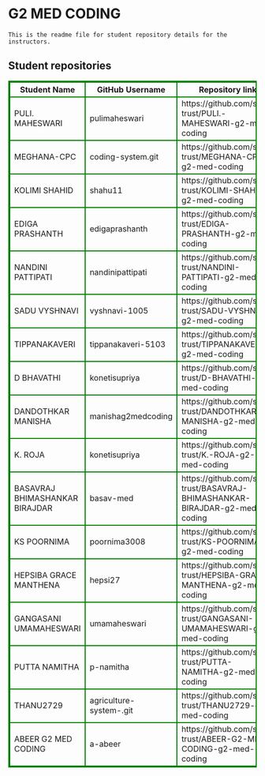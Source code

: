 # G2 MED CODING
    This is the readme file for student repository details for the instructors.
## Student repositories 
<table style="border : 2px solid green; width:100%;">
<tr >
<th style="border : 2px solid green;">Student Name</th>
<th style="border : 2px solid green;">GitHub Username</th>
<th style="border : 2px solid green;">Repository link</th>
</tr>
<tr style="border : 2px solid green;">
<td style="border : 2px solid green;">PULI. MAHESWARI</td> 

<td style="border : 2px solid green;">pulimaheswari</td> 

<td style="border : 2px solid green;">https://github.com/sure-trust/PULI.-MAHESWARI-g2-med-coding</td> 
</tr>

<tr style="border : 2px solid green;">
<td style="border : 2px solid green;">MEGHANA-CPC</td> 

<td style="border : 2px solid green;">coding-system.git</td> 

<td style="border : 2px solid green;">https://github.com/sure-trust/MEGHANA-CPC-g2-med-coding</td> 
</tr>

<tr style="border : 2px solid green;">
<td style="border : 2px solid green;">KOLIMI SHAHID</td> 

<td style="border : 2px solid green;">shahu11</td> 

<td style="border : 2px solid green;">https://github.com/sure-trust/KOLIMI-SHAHID-g2-med-coding</td> 
</tr>

<tr style="border : 2px solid green;">
<td style="border : 2px solid green;">EDIGA PRASHANTH</td> 

<td style="border : 2px solid green;">edigaprashanth</td> 

<td style="border : 2px solid green;">https://github.com/sure-trust/EDIGA-PRASHANTH-g2-med-coding</td> 
</tr>

<tr style="border : 2px solid green;">
<td style="border : 2px solid green;">NANDINI PATTIPATI</td> 

<td style="border : 2px solid green;">nandinipattipati</td> 

<td style="border : 2px solid green;">https://github.com/sure-trust/NANDINI-PATTIPATI-g2-med-coding</td> 
</tr>

<tr style="border : 2px solid green;">
<td style="border : 2px solid green;">SADU VYSHNAVI</td> 

<td style="border : 2px solid green;">vyshnavi-1005</td> 

<td style="border : 2px solid green;">https://github.com/sure-trust/SADU-VYSHNAVI-g2-med-coding</td> 
</tr>

<tr style="border : 2px solid green;">
<td style="border : 2px solid green;">TIPPANAKAVERI</td> 

<td style="border : 2px solid green;">tippanakaveri-5103</td> 

<td style="border : 2px solid green;">https://github.com/sure-trust/TIPPANAKAVERI-g2-med-coding</td> 
</tr>

<tr style="border : 2px solid green;">
<td style="border : 2px solid green;">D BHAVATHI</td> 

<td style="border : 2px solid green;">konetisupriya</td> 

<td style="border : 2px solid green;">https://github.com/sure-trust/D-BHAVATHI-g2-med-coding</td> 
</tr>

<tr style="border : 2px solid green;">
<td style="border : 2px solid green;">DANDOTHKAR MANISHA</td> 

<td style="border : 2px solid green;">manishag2medcoding</td> 

<td style="border : 2px solid green;">https://github.com/sure-trust/DANDOTHKAR-MANISHA-g2-med-coding</td> 
</tr>

<tr style="border : 2px solid green;">
<td style="border : 2px solid green;">K. ROJA</td> 

<td style="border : 2px solid green;">konetisupriya</td> 

<td style="border : 2px solid green;">https://github.com/sure-trust/K.-ROJA-g2-med-coding</td> 
</tr>

<tr style="border : 2px solid green;">
<td style="border : 2px solid green;">BASAVRAJ BHIMASHANKAR BIRAJDAR</td> 

<td style="border : 2px solid green;">basav-med</td> 

<td style="border : 2px solid green;">https://github.com/sure-trust/BASAVRAJ-BHIMASHANKAR-BIRAJDAR-g2-med-coding</td> 
</tr>

<tr style="border : 2px solid green;">
<td style="border : 2px solid green;">KS POORNIMA</td> 

<td style="border : 2px solid green;">poornima3008</td> 

<td style="border : 2px solid green;">https://github.com/sure-trust/KS-POORNIMA-g2-med-coding</td> 
</tr>

<tr style="border : 2px solid green;">
<td style="border : 2px solid green;">HEPSIBA GRACE MANTHENA</td> 

<td style="border : 2px solid green;">hepsi27</td> 

<td style="border : 2px solid green;">https://github.com/sure-trust/HEPSIBA-GRACE-MANTHENA-g2-med-coding</td> 
</tr>

<tr style="border : 2px solid green;">
<td style="border : 2px solid green;">GANGASANI UMAMAHESWARI</td> 

<td style="border : 2px solid green;">umamaheswari</td> 

<td style="border : 2px solid green;">https://github.com/sure-trust/GANGASANI-UMAMAHESWARI-g2-med-coding</td> 
</tr>

<tr style="border : 2px solid green;">
<td style="border : 2px solid green;">PUTTA NAMITHA</td> 

<td style="border : 2px solid green;">p-namitha</td> 

<td style="border : 2px solid green;">https://github.com/sure-trust/PUTTA-NAMITHA-g2-med-coding</td> 
</tr>

<tr style="border : 2px solid green;">
<td style="border : 2px solid green;">THANU2729</td> 

<td style="border : 2px solid green;">agriculture-system-.git</td> 

<td style="border : 2px solid green;">https://github.com/sure-trust/THANU2729-g2-med-coding</td> 
</tr>

<tr style="border : 2px solid green;">
<td style="border : 2px solid green;">ABEER G2 MED CODING</td> 

<td style="border : 2px solid green;">a-abeer</td> 

<td style="border : 2px solid green;">https://github.com/sure-trust/ABEER-G2-MED-CODING-g2-med-coding</td> 
</tr>
